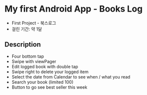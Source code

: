 # My first Android App - Books Log 

* First Project -  북스로그 
* 걸린 기간: 약 1달

## Description

* Four bottom tap
* Swipe with viewPager
* Edit logged book with double tap
* Swipe right to delete your logged item
* Select the date from Calendar to see when / what you read
* Search your book (limited 100)
* Button to go see best seller this week 
